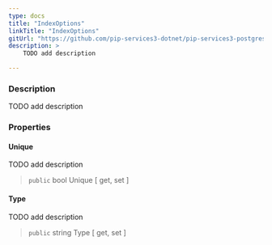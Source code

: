 ```yaml
---
type: docs
title: "IndexOptions"
linkTitle: "IndexOptions"
gitUrl: "https://github.com/pip-services3-dotnet/pip-services3-postgres-dotnet"
description: >
    TODO add description

---
```


### Description

TODO add description

### Properties

#### Unique
TODO add description
> `public` bool Unique [ get, set ]

#### Type
TODO add description
> `public` string Type [ get, set ]